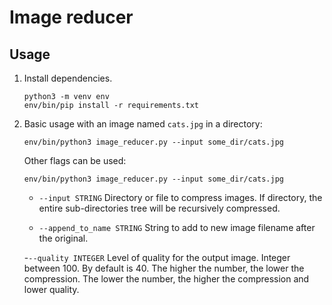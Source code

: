 # Image reducer  

## Usage

1. Install dependencies.  

   ```shell
   python3 -m venv env  
   env/bin/pip install -r requirements.txt
   ```

1. Basic usage with an image named `cats.jpg` in a directory:

   ```shell  
   env/bin/python3 image_reducer.py --input some_dir/cats.jpg
   ```

   Other flags can be used:

   ```shell  
   env/bin/python3 image_reducer.py --input some_dir/cats.jpg 
   ```

   - `--input STRING` Directory or file to compress images.  If directory, the
   entire sub-directories tree will be recursively compressed.  

   - `--append_to_name STRING` String to add to new image filename after the
     original.

   -`--quality INTEGER` Level of quality for the output image.  Integer between
   100. By default is 40.  The higher the number, the lower the compression. The
   lower the number, the higher the compression and lower quality.
